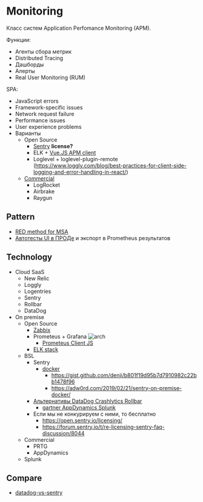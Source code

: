 # Monitoring 

Класс систем Application Perfomance Monitoring (APM).

Функции:

- Агенты сбора метрик
- Distributed Tracing
- Дашборды
- Алерты
- Real User Monitoring (RUM)

SPA:
- JavaScript errors
- Framework-specific issues
- Network request failure
- Performance issues
- User experience problems
- Варианты
	- Open Source
		- [Sentry](https://geekflare.com/frontend-web-monitoring/) __license?__
		- ELK + [Vue.JS APM client](https://www.elastic.co/guide/en/apm/agent/rum-js/master/vue-integration.html)
		- Loglevel +  loglevel-plugin-remote (https://www.loggly.com/blog/best-practices-for-client-side-logging-and-error-handling-in-react/)
	- [Commercial](https://geekflare.com/frontend-web-monitoring/)
		- LogRocket 
		- Airbrake
		- Raygun

## Pattern

- [RED method for MSA](https://thenewstack.io/monitoring-microservices-red-method/)
- [Автотесты UI в ПРОДе](https://nedmcclain.medium.com/frontend-monitoring-with-prometheus-38f798406125) и экспорт в Prometheus результатов

## Technology

- Cloud SaaS
	- New Relic
	- Loggly 
	- Logentries
	- Sentry 	
	- Rollbar 
	- DataDog
- On premise
	- Open Source
		- [Zabbix](monitoring/zabbix.md)
		- Prometeus + Grafana
		![arch](https://prometheus.io/assets/architecture.png)
			- [Prometeus Client JS](https://github.com/weaveworks/promjs)
		- [ELK stack](monitoring/elk.md)
	- BSL
		- Sentry
			- [docker](https://develop.sentry.dev/self-hosted/)
				- https://gist.github.com/denji/b801f19d95b7d7910982c22bb1478f96
				- https://adw0rd.com/2019/02/21/sentry-on-premise-docker/
		- [Альтернативы DataDog Crashlytics Rollbar](https://stackshare.io/sentry#alternatives)
			- [gartner AppDynamics Splunk](https://www.gartner.com/reviews/market/application-performance-monitoring-and-observability/vendor/sentry/product/sentry/alternatives)
		- Если мы не конкурируем с ними, то бесплатно
			- https://open.sentry.io/licensing/
			- https://forum.sentry.io/t/re-licensing-sentry-faq-discussion/8044
	- Commercial
		- PRTG
		- AppDynamics	
	- Splunk

## Compare

- [datadog-vs-sentry](https://stackshare.io/stackups/datadog-vs-sentry)